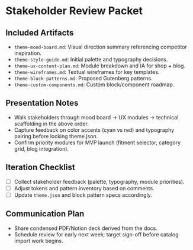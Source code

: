 # Stakeholder Review Packet

## Included Artifacts
- `theme-mood-board.md`: Visual direction summary referencing competitor inspiration.
- `theme-style-guide.md`: Initial palette and typography decisions.
- `theme-ux-content-plan.md`: Module breakdown and IA for shop + blog.
- `theme-wireframes.md`: Textual wireframes for key templates.
- `theme-block-patterns.md`: Proposed Gutenberg patterns.
- `theme-custom-components.md`: Custom block/component roadmap.

## Presentation Notes
- Walk stakeholders through mood board → UX modules → technical scaffolding in the above order.
- Capture feedback on color accents (cyan vs red) and typography pairing before locking theme.json.
- Confirm priority modules for MVP launch (fitment selector, category grid, blog integration).

## Iteration Checklist
- [ ] Collect stakeholder feedback (palette, typography, module priorities).
- [ ] Adjust tokens and pattern inventory based on comments.
- [ ] Update `theme.json` and block pattern specs accordingly.

## Communication Plan
- Share condensed PDF/Notion deck derived from the docs.
- Schedule review for early next week; target sign-off before catalog import work begins.
